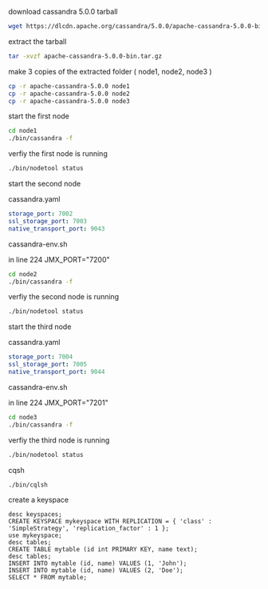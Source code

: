 download cassandra 5.0.0 tarball

```bash
wget https://dlcdn.apache.org/cassandra/5.0.0/apache-cassandra-5.0.0-bin.tar.gz
```

extract the tarball

```bash
tar -xvzf apache-cassandra-5.0.0-bin.tar.gz
```

make 3 copies of the extracted folder ( node1, node2, node3 )

```bash
cp -r apache-cassandra-5.0.0 node1
cp -r apache-cassandra-5.0.0 node2
cp -r apache-cassandra-5.0.0 node3
```

start the first node

```bash
cd node1
./bin/cassandra -f
```

verfiy the first node is running

```bash
./bin/nodetool status
```

start the second node

cassandra.yaml

```yaml
storage_port: 7002
ssl_storage_port: 7003
native_transport_port: 9043
```

cassandra-env.sh

in line 224
JMX_PORT="7200"

```bash
cd node2
./bin/cassandra -f
```

verfiy the second node is running

```bash
./bin/nodetool status
```

start the third node

cassandra.yaml

```yaml
storage_port: 7004
ssl_storage_port: 7005
native_transport_port: 9044
```

cassandra-env.sh

in line 224
JMX_PORT="7201"

```bash
cd node3
./bin/cassandra -f
```

verfiy the third node is running

```bash
./bin/nodetool status
```

cqsh

```bash
./bin/cqlsh
```

create a keyspace

```cql
desc keyspaces;
CREATE KEYSPACE mykeyspace WITH REPLICATION = { 'class' : 'SimpleStrategy', 'replication_factor' : 1 };
use mykeyspace;
desc tables;
CREATE TABLE mytable (id int PRIMARY KEY, name text);
desc tables;
INSERT INTO mytable (id, name) VALUES (1, 'John');
INSERT INTO mytable (id, name) VALUES (2, 'Doe');
SELECT * FROM mytable;
```
